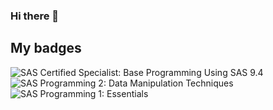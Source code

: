 ### Hi there 👋

<h2> My badges</h2>

<!--START_SECTION:badges-->
![SAS Certified Specialist: Base Programming Using SAS 9.4](https://images.credly.com/size/100x100/images/caa44bb1-cd83-44ad-bb28-5784e6a7a95a/new_certification_badge_image.png "SAS Certified Specialist: Base Programming Using SAS 9.4")
![SAS Programming 2: Data Manipulation Techniques](https://images.credly.com/size/100X100/images/1150704f-fd41-468c-a6f5-2d9ed187cd37/62056_badges_EducationTraining_Learn_Programming.png "SAS Programming 2: Data Manipulation Techniques")
![SAS Programming 1: Essentials](https://images.credly.com/size/100x100/images/c5d44d75-9370-43fa-92a6-63e48bb6564f/62056_badges_EducationTraining_Learn_Programming.png "SAS Programming 1: Essentials")
<!--END_SECTION:badges-->
<!--
**espositic/espositic** is a ✨ _special_ ✨ repository because its `README.md` (this file) appears on your GitHub profile.


Here are some ideas to get you started:

- 🔭 I’m currently working on ...
- 🌱 I’m currently learning ...
- 👯 I’m looking to collaborate on ...
- 🤔 I’m looking for help with ...
- 💬 Ask me about ...
- 📫 How to reach me: ...
- 😄 Pronouns: ...
- ⚡ Fun fact: ...
-->
